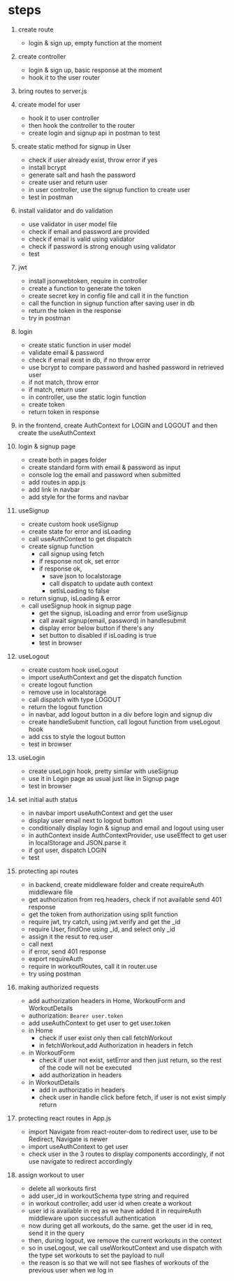 # steps
1. create route
   - login & sign up, empty function at the moment
2. create controller
   - login & sign up, basic response at the moment
   - hook it to the user router
3. bring routes to server.js
4. create model for user
	- hook it to user controller 
	- then hook the controller to the router
	- create login and signup api in postman to test 
5. create static method for signup in User
	- check if user already exist, throw error if yes
	- install bcrypt 
	- generate salt and hash the password
	- create user and return user
	- in user controller, use the signup function to create user
	- test in postman
6. install validator and do validation
    - use validator in user model file
	- check if email and password are provided
	- check if email is valid using validator
	- check if password is strong enough using validator
	- test
7. jwt
	- install jsonwebtoken, require in controller
	- create a function to generate the token
	- create secret key in config file and call it in the function
	- call the function in signup function after saving user in db
	- return the token in the response
	- try in postman
8. login
	- create static function in user model
	- validate email & password
	- check if email exist in db, if no throw error
	- use bcrypt to compare password and hashed password in retrieved user
	- if not match, throw error 
	- if match, return user
	- in controller, use the static login function
	- create token
	- return token in response


	
9. in the frontend, create AuthContext for LOGIN and LOGOUT 
   and then create the useAuthContext
10. login & signup page
	- create both in pages folder
	- create standard form with email & password as input
	- console log the email and password when submitted
	- add routes in app.js
	- add link in navbar
	- add style for the forms and navbar
11. useSignup
	- create custom hook useSignup
	- create state for error and isLoading
	- call useAuthContext to get dispatch
	- create signup function
		- call signup using fetch
		- if response not ok, set error 
		- if response ok, 
		  - save json to localstorage
		  - call dispatch to update auth context
		  - setIsLoading to false
	- return signup, isLoading & error
	- call useSignup hook in signup page
	  - get the signup, isLoading and error from useSignup
	  - call await signup(email, password) in handlesubmit
	  - display error below button if there's any
	  - set button to disabled if isLoading is true
	  - test in browser
12. useLogout
	- create custom hook useLogout
	- import useAuthContext and get the dispatch function
	- create logout function
	- remove use in localstorage
	- call dispatch with type LOGOUT
	- return the logout function
	- in navbar, add logout button in a div before login and signup div
	- create handleSubmit function, call logout function from useLogout hook
	- add css to style the logout button
	- test in browser
13. useLogin
	- create useLogin hook, pretty similar with useSignup
	- use it in Login page as usual just like in Signup page
	- test in browser
14. set initial auth status
	- in navbar import useAuthContext and get the user
	- display user email next to logout button
	- conditionally display login & signup and email and logout using user
	- in authContext inside AuthContextProvider, use useEffect to get user in localStorage and JSON.parse it
	- if got user, dispatch LOGIN
	- test
15. protecting api routes
	- in backend, create middleware folder and create requireAuth middleware file
	- get authorization from req.headers, check if not available send 401 response
	- get the token from authorization using split function
	- require jwt, try catch, using jwt.verify and get the _id
	- require User, findOne using _id, and select only _id
	- assign it the resut to req.user
	- call next
	- if error, send 401 response
	- export requireAuth
	- require in workoutRoutes, call it in router.use
	- try using postman
16. making authorized requests
	- add authorization headers in Home, WorkoutForm and WorkoutDetails
	- authorization: `Bearer user.token`
	- add useAuthContext to get user to get user.token
	- in Home
		- check if user exist only then call fetchWorkout
		- in fetchWorkout,add Authorization in headers in fetch
	- in WorkoutForm
		- check if user not exist, setError and then just return, so the rest of the code will not be executed
		- add authorization in headers
	- in WorkoutDetails
		- add in authorizatio in headers
		- check user in handle click before fetch, if user is not exist simply return
17. protecting react routes in App.js
	- import Navigate from react-router-dom to redirect user, use to be Redirect, Navigate is newer
	- import useAuthContext to get user
	- check user in the 3 routes to display components accordingly, if not use navigate to redirect accordingly
18. assign workout to user
	- delete all workouts first
	- add user_id in workoutSchema type string and required
	- in workout controller, add user id when create a workout
	- user id is available in req as we have added it in requireAuth middleware upon successfull authentication
	- now during get all workouts, do the same. get the user id in req, send it in the query
	- then, during logout, we remove the current workouts in the context
	- so in useLogout, we call useWorkoutContext and use dispatch with the type set workouts to set the payload to null
	- the reason is so that we will not see flashes of workouts of the previous user when we log in
	


